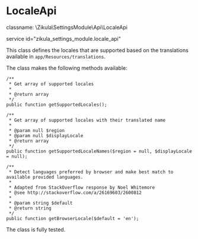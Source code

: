 LocaleApi
=========

classname: \Zikula\SettingsModule\Api\LocaleApi

service id="zikula_settings_module.locale_api"

This class defines the locales that are supported based on the translations available in `app/Resources/translations`.

The class makes the following methods available:

    /**
     * Get array of supported locales
     *
     * @return array
     */
    public function getSupportedLocales();

    /**
     * Get array of supported locales with their translated name
     *
     * @param null $region
     * @param null $displayLocale
     * @return array
     */
    public function getSupportedLocaleNames($region = null, $displayLocale = null);

    /**
     * Detect languages preferred by browser and make best match to available provided languages.
     *
     * Adapted from StackOverflow response by Noel Whitemore
     * @see http://stackoverflow.com/a/26169603/2600812
     *
     * @param string $default
     * @return string
     */
    public function getBrowserLocale($default = 'en');

The class is fully tested.
